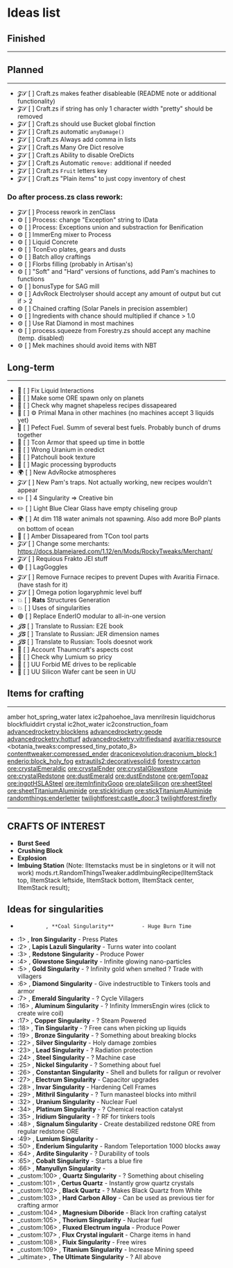# Ideas list

## Finished

-----------


## Planned

-----------


- 𝓩𝒮 [ ] Craft.zs makes feather disableable (README note or additional functionality)
- 𝓩𝒮 [ ] Craft.zs if string has only 1 character width "pretty" should be removed
- 𝓩𝒮 [ ] Craft.zs should use Bucket global finction
- 𝓩𝒮 [ ] Craft.zs automatic `anyDamage()`
- 𝓩𝒮 [ ] Craft.zs Always add comma in lists
- 𝓩𝒮 [ ] Craft.zs Many Ore Dict resolve
- 𝓩𝒮 [ ] Craft.zs Ability to disable OreDicts
- 𝓩𝒮 [ ] Craft.zs Automatic `remove:` additional if needed
- 𝓩𝒮 [ ] Craft.zs `Fruit` letters key
- 𝓩𝒮 [ ] Craft.zs "Plain items" to just copy inventory of chest


### Do after process.zs class rework:

- 𝓩𝒮 [ ] Process rework in zenClass
- ⚙️ [ ] Process: change "Exception" string to IData
- ⚙️ [ ] Process: Exceptions union and substraction for Benification
- ⚙️ [ ] ImmerEng mixer to Process
- ⚙️ [ ] Liquid Concrete
- ⚙️ [ ] TconEvo plates, gears and dusts
- ⚙️ [ ] Batch alloy craftings
- ⚙️ [ ] Florbs filling (probably in Artisan's)
- ⚙️ [ ] "Soft" and "Hard" versions of functions, add Pam's machines to functions
- ⚙️ [ ] bonusType for SAG mill
- ⚙️ [ ] AdvRock Electrolyser should accept any amount of output but cut if > 2
- ⚙️ [ ] Chained crafting (Solar Panels in precision assembler)
- ⚙️ [ ] Ingredients with chance should multiplied if chance > 1.0
- ⚙️ [ ] Use Rat Diamond in most machines
- ⚙️ [ ] process.squeeze from Forestry.zs should accept any machine (temp. disabled)
- ⚙️ [ ] Mek machines should avoid items with NBT

## Long-term

-----------

- 🔷 [ ] Fix Liquid Interactions
- 🔷 [ ] Make some ORE spawn only on planets
- 🔷 [ ] Check why magnet shapeless recipes dissapeared
- 🔷 [ ] ⚙️ Primal Mana in other machines (no machines accept 3 liquids yet)
- 🔷 [ ] Pefect Fuel. Summ of several best fuels. Probably bunch of drums together
- 🔷 [ ] Tcon Armor that speed up time in bottle
- 🔷 [ ] Wrong Uranium in oredict
- 🌿 [ ] Patchouli book texture
- 🔷 [ ] Magic processing byproducts
- 🌍 [ ] New AdvRocke atmospheres
- 𝓩𝒮 [ ] New Pam's traps. Not actually working, new recipes wouldn't appear
- ✏️ [ ] 4 Singularity => Creative bin
- ✏️ [ ] Light Blue Clear Glass have empty chiseling group
- 🌍 [ ] At dim 118 water animals not spawning. Also add more BoP plants on bottom of ocean
- 🧩 [ ] Amber Dissapeared from TCon tool parts
- 𝓩𝒮 [ ] Change some merchants: https://docs.blamejared.com/1.12/en/Mods/RockyTweaks/Merchant/
- 𝓩𝒮 [ ] Requious Frakto JEI stuff
- 🟢 [ ] LagGoggles
- 𝓩𝒮 [ ] Remove Furnace recipes to prevent Dupes with Avaritia Firnace. (have stash for it)
- 𝓩𝒮 [ ] Omega potion logaryphmic level buff
- 💥 [ ] **Rats** Structures Generation
- 💥 [ ] Uses of singularities
- 🟢 [ ] Replace EnderIO modular to all-in-one version
- 𝓙𝙎 [ ] Translate to Russian: E2E book
- 𝓙𝙎 [ ] Translate to Russian: JER dimension names
- 𝓙𝙎 [ ] Translate to Russian: Tools doesnot work
- 💜 [ ] Account Thaumcraft's aspects cost
- 💜 [ ] Check why Lumium so pricy
- 💜 [ ] UU Forbid ME drives to be replicable
- 💜 [ ] UU Silicon Wafer cant be seen in UU

## Items for crafting

-----------

amber                                     <!-- Amber                    -->
hot_spring_water                          <!-- Hot Spring Water         -->
latex                                     <!-- Latex                    -->
ic2pahoehoe_lava                          <!-- Pahoehoe Lava            -->
menrilresin                               <!-- Menril Resin             -->
liquidchorus                              <!-- Liquid Chorus            -->
blockfluiddirt                            <!-- Liquid Dirt              -->
crystal                                   <!-- Crystallized Obsidian    -->
ic2hot_water                              <!-- Hotspring Water          -->
ic2construction_foam                      <!-- Construction Foam        -->
<advancedrocketry:blocklens>              <!-- Lens                     -->
<advancedrocketry:geode>                  <!-- Geode Block              -->
<advancedrocketry:hotturf>                <!-- Oxidized Ferric Sand     -->
<advancedrocketry:vitrifiedsand>          <!-- Vitrified Sand           -->
<avaritia:resource>                       <!-- Diamond Lattice          -->
<botania_tweaks:compressed_tiny_potato_8> <!-- Galactic Potato          -->
<contenttweaker:compressed_ender>         <!-- Compressed Ender         -->
<draconicevolution:draconium_block:1>     <!-- Charged Draconium Block  -->
<enderio:block_holy_fog>                  <!-- Glowstone Nano-Particles -->
<extrautils2:decorativesolid:6>           <!-- Blue Quartz              -->
<forestry:carton>                         <!-- Carton                   -->
<ore:crystalEmeraldic>                    <!-- Emeradic Crystal         -->
<ore:crystalEnder>                        <!-- Resonant Clathrate       -->
<ore:crystalGlowstone>                    <!-- Energized Clathrate      -->
<ore:crystalRedstone>                     <!-- Destabilized Clathrate   -->
<ore:dustEmerald>                         <!-- Crushed Emerald          -->
<ore:dustEndstone>                        <!-- Crushed End Stone        -->
<ore:gemTopaz>                            <!-- Topaz                    -->
<ore:ingotHSLASteel>                      <!-- HSLA Steel Ingot         -->
<ore:itemInfinityGoop>                    <!-- Infinity Reagent         -->
<ore:plateSilicon>                        <!-- Silicon Plate            -->
<ore:sheetSteel>                          <!-- Steel Sheet              -->
<ore:sheetTitaniumAluminide>              <!-- Titanium Aluminide Sheet -->
<ore:stickIridium>                        <!-- Iridium Rod              -->
<ore:stickTitaniumAluminide>              <!-- Titanium Aluminide Rod   -->
<randomthings:enderletter>                <!-- Ender Letter             -->
<twilightforest:castle_door:3>            <!-- Blue Castle Door         -->
<twilightforest:firefly>                  <!-- Firefly                  -->


---------------------
CRAFTS OF INTEREST
---------------------
- **Burst Seed**
- **Crushing Block**
- **Explosion**
- **Imbuing Station** (Note: IItemstacks must be in singletons or it will not work)
mods.rt.RandomThingsTweaker.addImbuingRecipe(IItemStack top, IItemStack leftside, IItemStack bottom, IItemStack center, IItemStack result);


## Ideas for singularities

-              , **Coal Singularity**         - Huge Burn Time
- :1>          , **Iron Singularity**         - Press Plates
- :2>          , **Lapis Lazuli Singularity** - Turns water into coolant
- :3>          , **Redstone Singularity**     - Produce Power
- :4>          , **Glowstone Singularity**    - Infinite glowing nano-particles
- :5>          , **Gold Singularity**         - ? Infinity gold when smelted ? Trade with villagers
- :6>          , **Diamond Singularity**      - Give indestructible to Tinkers tools and armor
- :7>          , **Emerald Singularity**      - ? Cycle Villagers
- :16>         , **Aluminum Singularity**     - ? Infinity ImmersEngin wires (click to create wire coil)
- :17>         , **Copper Singularity**       - ? Steam Powered
- :18>         , **Tin Singularity**          - ? Free cans when picking up liquids
- :19>         , **Bronze Singularity**       - ? Something about breaking blocks
- :22>         , **Silver Singularity**       - Holy damage zombies
- :23>         , **Lead Singularity**         - ? Radiation protection
- :24>         , **Steel Singularity**        - ? Machine case
- :25>         , **Nickel Singularity**       - ? Something about fuel
- :26>         , **Constantan Singularity**   - Shell and bullets for railgun or revolver
- :27>         , **Electrum Singularity**     - Capacitor upgrades
- :28>         , **Invar Singularity**        - Hardening Cell Frames
- :29>         , **Mithril Singularity**      - ? Turn manasteel blocks into mithril
- :32>         , **Uranium Singularity**      - Nuclear Fuel
- :34>         , **Platinum Singularity**     - ? Chemical reaction catalyst
- :35>         , **Iridium Singularity**      - ? RF for tinkers tools
- :48>         , **Signalum Singularity**     - Create destabilized redstone ORE from regular redstone ORE
- :49>         , **Lumium Singularity**       -
- :50>         , **Enderium Singularity**     - Random Teleportation 1000 blocks away
- :64>         , **Ardite Singularity**       - ? Durability of tools
- :65>         , **Cobalt Singularity**       - Starts a blue fire
- :66>         , **Manyullyn Singularity**    - 
- _custom:100> , **Quartz Singularity**       - ? Something about chiseling
- _custom:101> , **Certus Quartz**            - Instantly grow quartz crystals
- _custom:102> , **Black Quartz**             - ? Makes Black Quartz from White
- _custom:103> , **Hard Carbon Alloy**        - Can be used as previous tier for crafting armor
- _custom:104> , **Magnesium Diboride**       - Black Iron crafting catalyst
- _custom:105> , **Thorium Singularity**      - Nuclear fuel
- _custom:106> , **Fluxed Electrum ingula**   - Produce Power
- _custom:107> , **Flux Crystal ingularit**   - Charge items in hand
- _custom:108> , **Fluix Singularity**        - Free wires
- _custom:109> , **Titanium Singularity**     - Increase Mining speed
- _ultimate>   , **The Ultimate Singularity** - ? All above
